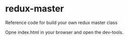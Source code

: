 # redux-master
Reference code for build your own redux master class

Opne index.html in your browser and open the dev-tools.

